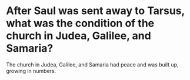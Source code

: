 # After Saul was sent away to Tarsus, what was the condition of the church in Judea, Galilee, and Samaria?

The church in Judea, Galilee, and Samaria had peace and was built up, growing in numbers.

